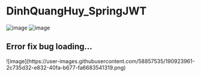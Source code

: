 # DinhQuangHuy_SpringJWT

![image](https://user-images.githubusercontent.com/58857535/190923877-af60fdd6-8a9e-4039-b6b3-b805e05c7cdc.png)
![image](https://user-images.githubusercontent.com/58857535/190923897-23c6d60f-6556-4d00-81aa-fa6ce22abd09.png)

 <h2>Error fix bug loading... </h2>
![image](https://user-images.githubusercontent.com/58857535/190923961-2c735d32-e832-40fa-b677-fa6683541319.png)


